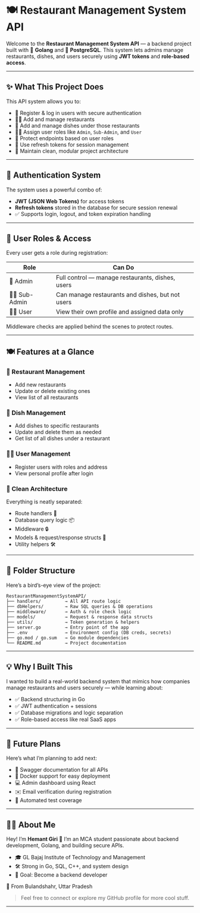 # 🍽️ Restaurant Management System API

Welcome to the **Restaurant Management System API** — a backend project built with 💙 **Golang** and 🐘 **PostgreSQL**. This system lets admins manage restaurants, dishes, and users securely using **JWT tokens** and **role-based access**.

---

## ✨ What This Project Does

This API system allows you to:

* 🔐 Register & log in users with secure authentication
* 🧑‍🍳 Add and manage restaurants
* 🍛 Add and manage dishes under those restaurants
* 🧑‍💼 Assign user roles like `Admin`, `Sub-Admin`, and `User`
* 🎯 Protect endpoints based on user roles
* 🧠 Use refresh tokens for session management
* 🧩 Maintain clean, modular project architecture

---

## 🔐 Authentication System

The system uses a powerful combo of:

* **JWT (JSON Web Tokens)** for access tokens
* **Refresh tokens** stored in the database for secure session renewal
* ✅ Supports login, logout, and token expiration handling

---

## 👥 User Roles & Access

Every user gets a role during registration:

| Role            | Can Do                                           |
| --------------- | ------------------------------------------------ |
| 👑 Admin        | Full control — manage restaurants, dishes, users |
| 🧑‍🔧 Sub-Admin | Can manage restaurants and dishes, but not users |
| 🙋‍♂️ User      | View their own profile and assigned data only    |

Middleware checks are applied behind the scenes to protect routes.

---

## 🍽️ Features at a Glance

### 🏢 Restaurant Management

* Add new restaurants
* Update or delete existing ones
* View list of all restaurants

### 🍛 Dish Management

* Add dishes to specific restaurants
* Update and delete them as needed
* Get list of all dishes under a restaurant

### 🙋‍♂️ User Management

* Register users with roles and address
* View personal profile after login

### 🧱 Clean Architecture

Everything is neatly separated:

* Route handlers 🚦
* Database query logic 📦
* Middleware 🔒
* Models & request/response structs 📑
* Utility helpers 🛠️

---

## 🧭 Folder Structure

Here’s a bird’s-eye view of the project:

```
RestaurantManagementSystemAPI/
├── handlers/         → All API route logic
├── dbHelpers/        → Raw SQL queries & DB operations
├── middleware/       → Auth & role check logic
├── models/           → Request & response data structs
├── utils/            → Token generation & helpers
├── server.go         → Entry point of the app
├── .env              → Environment config (DB creds, secrets)
├── go.mod / go.sum   → Go module dependencies
└── README.md         → Project documentation
```

---

## 💡 Why I Built This

I wanted to build a real-world backend system that mimics how companies manage restaurants and users securely — while learning about:

* ✅ Backend structuring in Go
* ✅ JWT authentication + sessions
* ✅ Database migrations and logic separation
* ✅ Role-based access like real SaaS apps

---

## 🚀 Future Plans

Here’s what I’m planning to add next:

* 📄 Swagger documentation for all APIs
* 🐳 Docker support for easy deployment
* 💻 Admin dashboard using React
* ✉️ Email verification during registration
* 🧪 Automated test coverage

---

## 🙋‍♂️ About Me

Hey! I’m **Hemant Giri** 👋
I’m an MCA student passionate about backend development, Golang, and building secure APIs.

* 🎓 GL Bajaj Institute of Technology and Management
* 🛠️ Strong in Go, SQL, C++, and system design
* 🎯 Goal: Become a backend developer

📍 From Bulandshahr, Uttar Pradesh

> Feel free to connect or explore my GitHub profile for more cool stuff.

---
